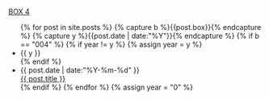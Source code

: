 [BOX 4](/box004/index.html)

<ul class="listing">
{% for post in site.posts %}
  {% capture b %}{{post.box}}{% endcapture %}
  {% capture y %}{{post.date | date:"%Y"}}{% endcapture %}
  {% if b == "004" %}
    {% if year != y %}
      {% assign year = y %}
      <li class="listing-seperator">{{ y }}</li>
    {% endif %}
    <li class="listing-item">
      <time datetime="{{ post.date | date:"%Y-%m-%d" }}">{{ post.date | date:"%Y-%m-%d" }}</time> <br/>
      <a href="{{ site.url }}{{ post.url }}" title="{{ post.title }}">{{ post.title }}</a>
    </li>
  {% endif %}
{% endfor %}
{% assign year = "0" %}
</ul>